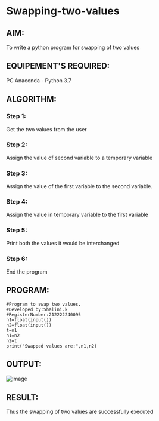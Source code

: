 # Swapping-two-values
## AIM:
To write a python program for swapping of two values
## EQUIPEMENT'S REQUIRED: 
PC
Anaconda - Python 3.7
## ALGORITHM: 
### Step 1:
Get the two values from the user
### Step 2: 
Assign the value of second variable to a temporary variable 
### Step 3: 
Assign the value of the first variable to the second variable.
### Step 4:  
Assign the value in temporary variable to the first variable
### Step 5: 
Print both the values it would be interchanged
### Step 6: 
End the program
## PROGRAM:
```
#Program to swap two values.
#Developed by:Shalini.k 
#RegisterNumber:212222240095
n1=float(input())
n2=float(input())
t=n1
n1=n2
n2=t
print("Swapped values are:",n1,n2)
```
## OUTPUT:
![image](https://github.com/shalinikannan23/Swapping-two-values/assets/118656529/458e0e04-45ce-49e1-b490-8946d132926a)
## RESULT:
Thus the swapping of two values are successfully executed



